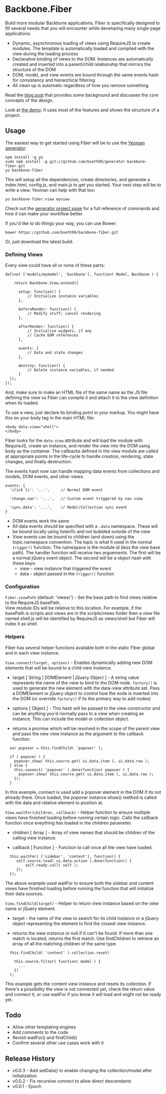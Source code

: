 Backbone.Fiber
=========

Build more modular Backbone applications.  Fiber is specifically designed to fill several needs that you will
encounter while developing many single page applications: 

  - Dynamic, asynchronous loading of views using RequireJS to create modules.  The template is automatically 
loaded and compiled with the view during the loading process
  - Declarative binding of views to the DOM.  Instances are automatically created and inserted into a parent/child 
relationship that mirrors the structure of the DOM
  - DOM, model, and view events are bound through the same events hash for consistency and hierarchical filtering
  - All clean up is automatic regardless of how you remove something
 

Read the [blog post](http://www.benknowscode.com/2013/08/extending-backbone-for-building-better-web-applications.html) 
that provides some background and discusses the core concepts of the design.

Look at [the demo](http://bseth99.github.io/backbone-fiber-demo/).  It uses most of the features and shows the 
structure of a project.

Usage
---------------

The easiest way to get started using Fiber will be to use the 
[Yeoman generator](https://github.com/bseth99/generator-backbone-fiber):
      
    npm install -g yo
    sudo npm install -g git://github.com/bseth99/generator-backbone-fiber.git
    yo backbone-fiber
    
This will setup all the dependencies, create directories, and generate a index.html, config.js, and main.js to get 
you started.  Your next step will be to write a view.  Yeoman can help with that too:

    yo backbone-fiber:view myview
    
Check out the [generator project page](https://github.com/bseth99/generator-backbone-fiber) for a full reference of 
commands and how it can make your workflow better.

If you'd like to do things your way, you can use Bower:

    bower https://github.com/bseth99/backbone-fiber.git
    
Or, just download the latest build.


### Defining Views ###

Every view could have all or none of these parts:

    define( ['models/mymodel', 'backbone'], function( Model, Backbone ) {

        return Backbone.View.extend({
          
          setup: function() {
              // Initialize instance variables
          },

          beforeRender: function() {
              // Modify stuff; cancel rendering
          },

          afterRender: function() {
              // Initialize widgets, if any
              // Cache DOM references
          },

          events: {
              // Data and state changes
          },

          destroy: function() {
              // Delete instance variables, if needed
          }
      });
    });
    

And, make sure to make an HTML file of the same name as the JS file defining the view so Fiber can compile it and attach 
it to the view definition when its loaded.

To use a view, just declare its binding point in your markup.  You might have this on your body tag in the main HTML file:

    <body data-view="shell">
    </body>

Fiber looks for the `data-view` attribute and will load the module with RequireJS, create an instance, and render 
the view into the DOM using body as the container.  The callbacks defined in the view module are called at appropriate 
points in the life-cycle to handle creation, rendering, state changes, and finally destruction.


The events hash now can handle mapping data events from collections and models, DOM events, and other views.  

    events: {
      'click li': '...',     // Normal DOM event
      
      'change.nav': '...',   // Custom event triggered by nav view
      
      'sync.data': '...',    // Model/Collection sync event
    }
    
  - DOM events work the same  
  - All data events should be specified with a ````.data```` namespace.  These will be bound locally using listenTo 
    and not bubbled outside of the view
  - View events can be bound to children (and down) using the topic.namespace convention.  The topic is what it used 
    in the normal ````trigger()```` function.  The namespace is the module id (less the view base path).  The handler 
    function will receive two arguements.  The first will be a normal jQuery event object.  The second will be a object 
    hash with these keys:    
    - view - view instance that triggered the event
    - data - object passed in the ````trigger()```` function


### Configuration ###

`Fiber.viewPath` (default: 'views/') - Set the base path to find views relative to the RequireJS basePath.  
View module IDs will be relative to this location. For example, if the basePath is scripts and views are 
in the scripts/views folder then a view file named shell.js will be identified by RequireJS as views/shell 
but Fiber will index it as shell.


### Helpers ###

Fiber has several helper functions available both in the static Fiber global and in each view instance.  


`View.connect(target, options)` - Enables dynamically adding new DOM elements that will be
bound to a child view instance.

   - target [ String | DOMElement | jQuery Object ] - A string value represents the name of the view to bind to the DOM node.
   `factory()` is used to generate the new element with the data-view attribute
   set.  Pass a DOMElement or jQuery object to control how the node is inserted
   into the DOM (or override `factory()` if its the primary way to add nodes)

   - options [ Object ] - This hash will be passed to the view constructor and can be anything you'd
   normally pass to a view when creating an instance.  This can include the model
   or collection object.

   - returns a promise which will be resolved in the scope of the parent view and
   pass the new view instance as the argument to the callback function.

```
  var popover = this.findChild( 'popover' );
        
  if ( popover ) {
    popover.show( this.source.get( ui.data.item ), ui.data.row );
  } else {
    this.connect( 'popover' ).done(function( popover ) {
      popover.show( this.source.get( ui.data.item ), ui.data.row );
    });
  }
```

In this example, connect is used add a popover element in the DOM if its not already there.  Once
loaded, the popover instance show() method is called with the data and relative element to position
at.

`View.waitFor(children, callback)` - Helper function to ensure multiple views have finished loading before running
certain logic.  Calls the callback function once eveything has loaded in the children parameter.

   - children [ Array ] - Array of view names that should be children of the calling view instance.

   - callback [ Function ] - Function to call once all the view have loaded.

```
  this.waitFor( ['sidebar', 'content'], function() {
     self.source.load( ui.data.action ).done(function() {
         self.ready.call( self );
     });
  });
```

The above example used waitFor to ensure both the sidebar and content views have finished loading before
running the function that will initialize their data sources.

`View.findChild(target)` - Helper to return view instance based on the view name or jQuery element.

   - target - the name of the view to search for its child instance or a jQuery object representing
     the element to find the closest view instance.
     
   - returns the view instance or null if it can't be found.  If more than one match is located,
     returns the first match.  Use findChildren to retrieve an array of all the matching children of
     the same type.

```
  this.findChild( 'content' ).collection.reset(

    this.source.filter( function( model ) {
      ...
    })
  );
```

This example gets the content view instance and resets its collection.  If there's a possibility the 
view is not connected yet, check the return value and connect it, or use waitFor if you know it will load
and might not be ready yet.


Todo
---------------

  - Allow other templating engines
  - Add comments to the code.  
  - Revisit waitFor() and findChild()
  - Confirm several other use cases work with it
  
Release History
---------------

  - v0.0.3 - Add setData() to enable changing the collection/model after initialization 
  - v0.0.2 - Fix recursive connect to allow direct descendants 
  - v0.0.1 - Epoch 
  
